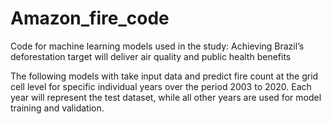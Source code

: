 # Amazon_fire_code
Code for machine learning models used in the study: Achieving Brazil’s deforestation target will deliver air quality and public health benefits

The following models with take input data and predict fire count at the grid cell level for specific individual years over the period 2003 to 2020. Each year will represent the test dataset, while all other years are used for model training and validation.
